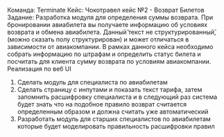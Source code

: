 Команда: Terminate
Кейс: Чокотравел кейс №2 - Возврат Билетов
Задание: Разработка модуля для определения суммы возврата. При бронировании авиабилета вы получаете информацию об условиях возврата и обмена авиабилета. Данный̆ текст не структурированный̆, (можно сказать полу структурирован) и может отличаться в зависимости от авиакомпании. В рамках данного кейса необходимо собрать информацию по штрафам и определить статус билета и посчитать для клиента сумму возврата по условиям авиакомпании. 
Реализация по веб UI
1.	Сделать модуль для специалиста по авиабилетам  
2.	Сделать страницу с инпутами и показать текст тарифа, затем запомнить расшифровку специалиста и в следующий раз система будет знать что на подобное правило возврат считается определенным образом и должна считать уже автоматический 
3.	Разработать модуль для старших специалистов по авиабилетам которые будет моделировать правильность расшифровки правил 
